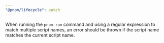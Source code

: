 ```yaml
---
"@pnpm/lifecycle": patch
---
```


When running the `pnpm run` command and using a regular expression to match multiple script names, an error should be thrown if the script name matches the current script name.
